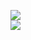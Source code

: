 [![](https://img.shields.io/badge/Made%20With-Github%20Spray-lightgrey.svg?style=for-the-badge&logo=github)](https://github.com/Annihil/github-spray#1785)  
[![](https://i.imgur.com/2DrTn0Z.gif)](https://github.com/Annihil/github-spray)